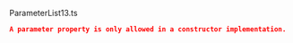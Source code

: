 ParameterList13.ts
```json
A parameter property is only allowed in a constructor implementation.
```
